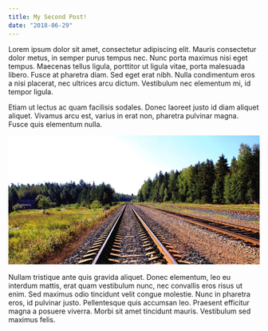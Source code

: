 ```yaml
---
title: My Second Post!
date: "2018-06-29"
---
```


Lorem ipsum dolor sit amet, consectetur adipiscing elit. Mauris consectetur dolor metus, in semper purus tempus nec. Nunc porta maximus nisi eget tempus. Maecenas tellus ligula, porttitor ut ligula vitae, porta malesuada libero. Fusce at pharetra diam. Sed eget erat nibh. Nulla condimentum eros a nisi placerat, nec ultrices arcu dictum. Vestibulum nec elementum mi, id tempor ligula. 

Etiam ut lectus ac quam facilisis sodales. Donec laoreet justo id diam aliquet aliquet. Vivamus arcu est, varius in erat non, pharetra pulvinar magna. Fusce quis elementum nulla.

![Train Tracks](./traintrack.jpg)

Nullam tristique ante quis gravida aliquet. Donec elementum, leo eu interdum mattis, erat quam vestibulum nunc, nec convallis eros risus ut enim. Sed maximus odio tincidunt velit congue molestie. Nunc in pharetra eros, id pulvinar justo. Pellentesque quis accumsan leo. Praesent efficitur magna a posuere viverra. Morbi sit amet tincidunt mauris. Vestibulum sed maximus felis.
